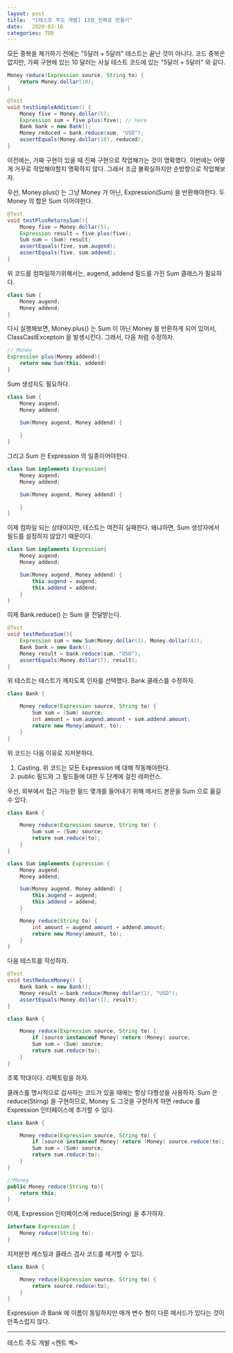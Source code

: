 ```yaml
---
layout: post
title:  "[테스트 주도 개발] 13장_진짜로 만들기"
date:   2020-03-16
categories: TDD
---
```


모든 중복을 제거하기 전에는 "5달러 + 5달러" 테스트는 끝난 것이 아니다. 코드 중복은 없지만, 가짜 구현에 있는 10 달러는 사실 테스트 코드에 있는 "5달러 + 5달러" 와 같다.

```java
Money reduce(Expression source, String to) {
    return Money.dollar(10);
}
```

```java
@Test
void testSimpleAddition() {
    Money five = Money.dollar(5);
    Expression sum = five.plus(five); // here
    Bank bank = new Bank();
    Money reduced = bank.reduce(sum, "USD");
    assertEquals(Money.dollar(10), reduced);
}
```

 이전에는, 가짜 구현이 있을 때 진짜 구현으로 작업해가는 것이 명확했다. 이번에는 어떻게 거꾸로 작업해야할지 명확하지 않다. 그래서 조금 불확실하지만 순방향으로 작업해보자.

우선, Money.plus() 는 그냥 Money 가 아닌, Expression(Sum) 을 반환해야한다. 두 Money 의 합은 Sum 이어야한다.

```java
@Test
void testPlusReturnsSum(){
    Money five = Money.dollar(5);
    Expression result = five.plus(five);
    Sum sum = (Sum) result;
    assertEquals(five, sum.augend);
    assertEquals(five, sum.addend);
}
```

위 코드를 컴파일하기위해서는, augend, addend 필드를 가진 Sum 클래스가 필요하다.

```java
class Sum {
    Money augend;
    Money addend;
}
```

다시 실행해보면, Money.plus() 는 Sum 이 아닌 Money 를 반환하게 되어 있어서, ClassCastExceptoin 을 발생시킨다. 그래서, 다음 처럼 수정하자.

```java
// Money
Expression plus(Money addend){
    return new Sum(this, addend)
}
```

Sum 생성자도 필요하다.

```java
class Sum {
    Money augend;
    Money addend;

    Sum(Money augend, Money addend) {
        
    }
}
```

그리고 Sum 은 Expression 의 일종이어야한다.

```java
class Sum implements Expression{
    Money augend;
    Money addend;

    Sum(Money augend, Money addend) {

    }
}
```

이제 컴파일 되는 상태이지만, 테스트는 여전히 실패한다. 왜냐하면, Sum 생성자에서 필드를 설정하지 않았기 때문이다.

```java
class Sum implements Expression{
    Money augend;
    Money addend;

    Sum(Money augend, Money addend) {
        this.augend = augend;
        this.addend = addend;
    }
}
```

이제 Bank.reduce() 는 Sum 을 전달받는다. 

```java
@Test
void testReduceSum(){
    Expression sum = new Sum(Money.dollar(3), Money.dollar(4));
    Bank bank = new Bank();
    Money result = bank.reduce(sum, "USD");
    assertEquals(Money.dollar(7), result);
}
```

위 테스트는 테스트가 깨지도록 인자를 선택했다. Bank 클래스를 수정하자.

```java
class Bank {

    Money reduce(Expression source, String to) {
        Sum sum = (Sum) source;
        int amount = sum.augend.amount + sum.addend.amount;
        return new Money(amount, to);
    }
}
```

위 코드는 다음 이유로 지저분하다.

1. Casting. 위 코드는 모든 Expression 에 대해 작동해야한다.
2. public 필드와 그 필드들에 대한 두 단계에 걸친 레퍼런스.

우선, 외부에서 접근 가능한 필드 몇개를 들어내기 위해 메서드 본문을 Sum 으로 옮길 수 있다.

```java
class Bank {

    Money reduce(Expression source, String to) {
        Sum sum = (Sum) source;
        return sum.reduce(to);
    }
}
```

```java
class Sum implements Expression {
    Money augend;
    Money addend;

    Sum(Money augend, Money addend) {
        this.augend = augend;
        this.addend = addend;
    }

    Money reduce(String to) {
        int amount = augend.amount + addend.amount;
        return new Money(amount, to);
    }
}
```

다음 테스트를 작성하자.

```java
@Test
void testReduceMoney() {
    Bank bank = new Bank();
    Money result = bank.reduce(Money.dollar(1), "USD");
    assertEquals(Money.dollar(1), result);
}
```

```java
class Bank {

    Money reduce(Expression source, String to) {
        if (source instanceof Money) return (Money) source;
        Sum sum = (Sum) source;
        return sum.reduce(to);
    }
}
```

초록 막대이다. 리펙토링을 하자. 

클래스를 명시적으로 검사하는 코드가 있을 때에는 항상 다형성을 사용하자. Sum 은 reduce(Stirng) 을 구현하므로, Money 도 그것을 구현하게 하면 reduce 를 Expression 인터페이스에 추가할 수 있다.

```java
class Bank {

    Money reduce(Expression source, String to) {
        if (source instanceof Money) return (Money) source.reduce(to);
        Sum sum = (Sum) source;
        return sum.reduce(to);
    }
}
```

```java
//Money
public Money reduce(String to){
    return this;
}
```

이제, Expression 인터페이스에 reduce(String) 을 추가하자.

```java
interface Expression {
    Money reduce(String to);
}
```

지저분한 캐스팅과 클래스 검사 코드를 제거할 수 있다.

```java
class Bank {

    Money reduce(Expression source, String to) {
        return source.reduce(to);
    }
}
```

Expression 과 Bank 에 이름이 동일하지만 매개 변수 형이 다른 메서드가 있다는 것이 만족스럽지 않다.

---

테스트 주도 개발 <켄트 벡>
